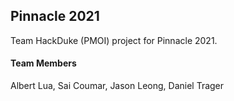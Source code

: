 ## Pinnacle 2021
Team HackDuke (PMOI) project for Pinnacle 2021.

#### Team Members
Albert Lua, Sai Coumar, Jason Leong, Daniel Trager
